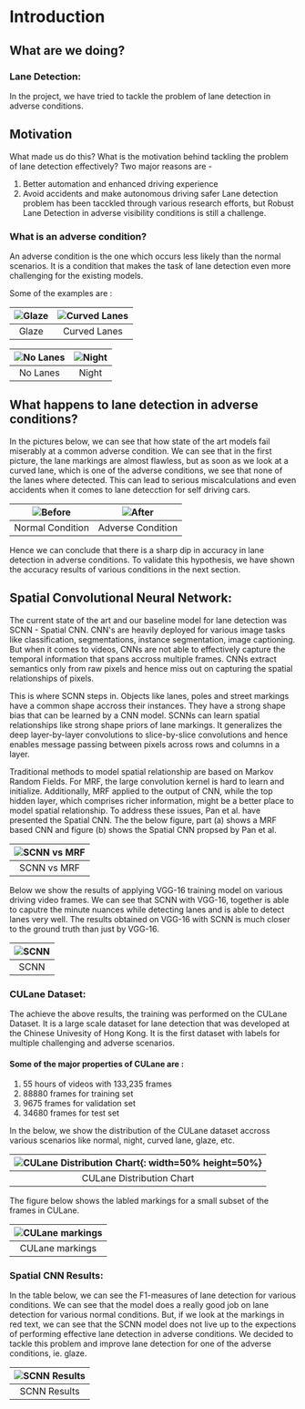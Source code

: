 # Introduction

## What are we doing?
### Lane Detection: 
In the project, we have tried to tackle the problem of lane detection in adverse conditions.

## Motivation
What made us do this? What is the motivation behind tackling the problem of lane detection effectively?
Two major reasons are - 
1. Better automation and enhanced driving experience​
2. Avoid accidents​ and make autonomous driving safer
Lane detection problem has been tacckled through various research efforts, but Robust Lane Detection in adverse visibility conditions is still a challenge. 

### What is an adverse condition?
An adverse condition is the one which occurs less likely than the normal scenarios. It is a condition that makes the task of lane detection even more challenging for the existing models. 

Some of the examples are :
<style>
.image-caption {
  text-align: center;
  font-size: .8rem;
  color: light-grey;
} 
</style>

|![Glaze](images/glaze.png "Glaze")|![Curved Lanes](images/curvedlanes.png "Curved Lanes")
| :---: | :---: |
| Glaze|Curved Lanes|

![No Lanes](images/nolane.png "No Lanes") | ![Night](images/night.png "Night") 
| :---: | :---: |
|No Lanes|Night|



## What happens to lane detection in adverse conditions?
In the pictures below, we can see that how state of the art models fail miserably at a common adverse condition. We can see that in the first picture, the lane markings are almost flawless, but as soon as we look at a curved lane, which is one of the adverse conditions, we see that none of the lanes where detected. This can lead to serious miscalculations and even accidents when it comes to lane detecction for self driving cars.




|![Before](images/before.png "Before")|![After](images/after.png "After")|  
| :---: | :---: | 
| Normal Condition |Adverse Condition|







Hence we can conclude that there is a sharp dip in accuracy in lane detection in adverse conditions. To validate this hypothesis, we have shown the accuracy results of various conditions in the next section.
## Spatial Convolutional Neural Network:
The current state of the art and our baseline model for lane detection was SCNN - Spatial CNN. CNN's are heavily deployed for various image tasks like classification, segmentations, instance segmentation, image captioning. But when it comes to videos, CNNs are not able to effectively capture the temporal information that spans accross multiple frames. CNNs extract semantics only from raw pixels and hence miss out on capturing the spatial relationships of pixels. 

This is where SCNN steps in. Objects like lanes, poles and street markings have a common shape accross their instances. They have a strong shape bias that can be learned by a CNN model. SCNNs can learn spatial relationships like strong shape priors of lane markings. It generalizes the deep layer-by-layer convolutions to slice-by-slice convolutions and hence enables message passing between pixels across rows and columns in a layer. 

Traditional methods to model spatial relationship are based on Markov Random Fields. For MRF, the large convolution kernel is hard to learn and initialize. Additionally, MRF  applied to the
output of CNN, while the top hidden layer, which comprises richer information, might be a better place to model spatial relationship. To address these issues, Pan et al. have presented the Spatial CNN. The the below figure, part (a) shows a MRF based CNN and figure (b) shows the Spatial CNN propsed by Pan et al.



|![SCNN vs MRF](images/scnn-diag.png "SCNN vs MRF") 
| :---: |
| SCNN vs MRF 






Below we show the results of applying VGG-16 training model on various driving video frames. We can see that SCNN with VGG-16, together is able to caputre the minute nuances while detecting lanes and is able to detect lanes very well. The results obtained on VGG-16 with SCNN is much closer to the ground truth than just by VGG-16.



|![SCNN ](images/scnn_result.png "SCNN ") 
| :---: |
| SCNN |








### CULane Dataset:

The achieve the above results, the training was performed on the CULane Dataset. It is a large scale dataset for lane detection that was developed at the Chinese Univesity of Hong Kong. It is the first dataset with labels for multiple challenging and adverse scenarios. 

#### Some of the major properties of CULane are :

1. 55 hours of videos with 133,235 frames
2. 88880 frames for training set
3. 9675 frames for validation set
4. 34680 frames for test set

In the below, we show the distribution of the CULane dataset accross various scenarios like normal, night, curved lane, glaze, etc.  

<!-- img src="images/test.png"  width="40%" height="40%"> -->

<style>img[src*="#thumbnail"] {
   width:150px;
   height:100px;
}</style>

|![CULane Distribution Chart](images/test.png){: width=50% height=50%}
| :---: |
| CULane Distribution Chart |




The figure below shows the labled markings for a small subset of the frames in CULane.


<p align="center">


|![CULane markings ](images/markings_culane.png "CULane markings ")
| :---: |
| CULane markings | 

</p>


### Spatial CNN Results:

In the table below, we can see the F1-measures of lane detection for various conditions. We can see that the model does a really good job on lane detection for various normal conditions. But, if we look at the markings in red text, we can see that the SCNN model does not live up to the expections of performing effective lane detection in adverse conditions. We decided to tackle this problem and improve lane detection for one of the adverse conditions, ie. glaze. 



|![SCNN Results ](images/scnn_table.png "SCNN Results") 
| :---: |
| SCNN Results |


